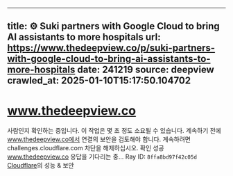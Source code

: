 
---
title: ⚙️ Suki partners with Google Cloud to bring AI assistants to more hospitals
url: https://www.thedeepview.co/p/suki-partners-with-google-cloud-to-bring-ai-assistants-to-more-hospitals
date: 241219
source: deepview
crawled_at: 2025-01-10T15:17:50.104702
---

# www.thedeepview.co
사람인지 확인하는 중입니다. 이 작업은 몇 초 정도 소요될 수 있습니다.
계속하기 전에 www.thedeepview.co에서 연결의 보안을 검토해야 합니다.
계속하려면 challenges.cloudflare.com 차단을 해제하십시오.
확인 성공
www.thedeepview.co 응답을 기다리는 중...
Ray ID: `8ffa8bd97f42c05d`
[Cloudflare](https://www.thedeepview.co/p/<https:/www.cloudflare.com?utm_source=challenge&utm_campaign=m>)의 성능 & 보안


